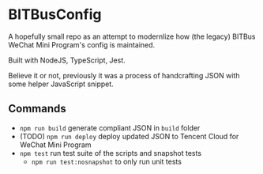 # BITBusConfig

A hopefully small repo as an attempt to modernlize how (the legacy) BITBus WeChat Mini Program's config is maintained.

Built with NodeJS, TypeScript, Jest.

Believe it or not, previously it was a process of handcrafting JSON with some helper JavaScript snippet.

## Commands

- `npm run build` generate compliant JSON in `build` folder
- (TODO) `npm run deploy` deploy updated JSON to Tencent Cloud for WeChat Mini Program
- `npm test` run test suite of the scripts and snapshot tests
  - `npm run test:nosnapshot` to only run unit tests
